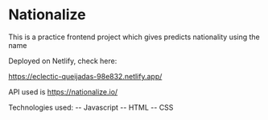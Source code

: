 # Nationalize

This is a practice frontend project which gives predicts nationality using the name 

Deployed on Netlify, check here:

https://eclectic-queijadas-98e832.netlify.app/

API used is https://nationalize.io/   

Technologies used:
-- Javascript
-- HTML
-- CSS


